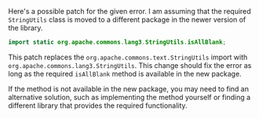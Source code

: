 Here's a possible patch for the given error. I am assuming that the required `StringUtils` class is moved to a different package in the newer version of the library.

```java
import static org.apache.commons.lang3.StringUtils.isAllBlank;
```

This patch replaces the `org.apache.commons.text.StringUtils` import with `org.apache.commons.lang3.StringUtils`. This change should fix the error as long as the required `isAllBlank` method is available in the new package.

If the method is not available in the new package, you may need to find an alternative solution, such as implementing the method yourself or finding a different library that provides the required functionality.